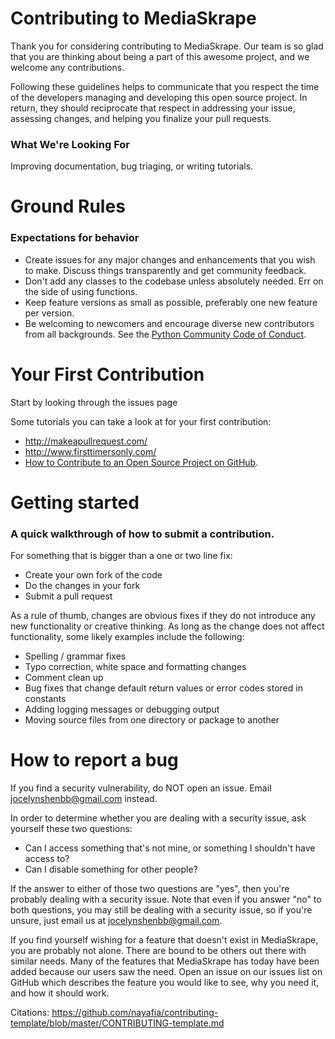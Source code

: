 # Contributing to MediaSkrape

Thank you for considering contributing to MediaSkrape. Our team is so glad that you are thinking about being a part of this awesome project, and we welcome any contributions.

Following these guidelines helps to communicate that you respect the time of the developers managing and developing this open source project. In return, they should reciprocate that respect in addressing your issue, assessing changes, and helping you finalize your pull requests.

### What We're Looking For

Improving documentation, bug triaging, or writing tutorials.


# Ground Rules
### Expectations for behavior
* Create issues for any major changes and enhancements that you wish to make. Discuss things transparently and get community feedback.
* Don't add any classes to the codebase unless absolutely needed. Err on the side of using functions.
* Keep feature versions as small as possible, preferably one new feature per version.
* Be welcoming to newcomers and encourage diverse new contributors from all backgrounds. See the [Python Community Code of Conduct](https://www.python.org/psf/codeofconduct/).

# Your First Contribution
Start by looking through the issues page

Some tutorials you can take a look at for your first contribution:
* http://makeapullrequest.com/
* http://www.firsttimersonly.com/
* [How to Contribute to an Open Source Project on GitHub](https://egghead.io/series/how-to-contribute-to-an-open-source-project-on-github).

# Getting started
### A quick walkthrough of how to submit a contribution.
For something that is bigger than a one or two line fix:

* Create your own fork of the code
* Do the changes in your fork
* Submit a pull request

As a rule of thumb, changes are obvious fixes if they do not introduce any new functionality or creative thinking. As long as the change does not affect functionality, some likely examples include the following:
* Spelling / grammar fixes
* Typo correction, white space and formatting changes
* Comment clean up
* Bug fixes that change default return values or error codes stored in constants
* Adding logging messages or debugging output
* Moving source files from one directory or package to another

# How to report a bug
If you find a security vulnerability, do NOT open an issue. Email jocelynshenbb@gmail.com instead.

In order to determine whether you are dealing with a security issue, ask yourself these two questions:
* Can I access something that's not mine, or something I shouldn't have access to?
* Can I disable something for other people?

If the answer to either of those two questions are "yes", then you're probably dealing with a security issue. Note that even if you answer "no" to both questions, you may still be dealing with a security issue, so if you're unsure, just email us at jocelynshenbb@gmail.com.

If you find yourself wishing for a feature that doesn't exist in MediaSkrape, you are probably not alone. There are bound to be others out there with similar needs. Many of the features that MediaSkrape has today have been added because our users saw the need. Open an issue on our issues list on GitHub which describes the feature you would like to see, why you need it, and how it should work.

Citations: https://github.com/nayafia/contributing-template/blob/master/CONTRIBUTING-template.md
